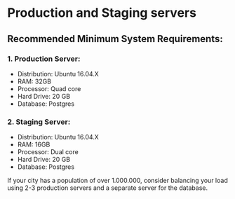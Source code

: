 # Production and Staging servers

## Recommended Minimum System Requirements:

### 1. Production Server:

* Distribution: Ubuntu 16.04.X
* RAM: 32GB
* Processor: Quad core
* Hard Drive: 20 GB
* Database: Postgres

### 2. Staging Server:

* Distribution: Ubuntu 16.04.X
* RAM: 16GB
* Processor: Dual core
* Hard Drive: 20 GB
* Database: Postgres

If your city has a population of over 1.000.000, consider balancing your load using 2-3 production servers and a separate server for the database.

